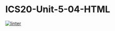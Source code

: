 # ICS20-Unit-5-04-HTML
 [![linter](https://github.com/fiona-yuqi-zhang/ICS20-Unit-5-04-HTML/workflows/linter/badge.svg)](https://github.com/marketplace/actions/super-linter)         

